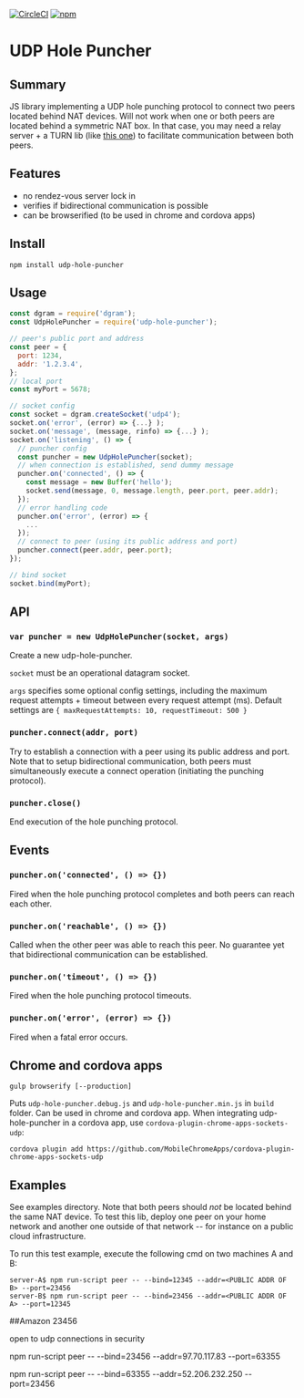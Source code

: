 [![CircleCI](https://circleci.com/gh/MicroMinion/udp-hole-puncher-js.svg?style=shield)](https://circleci.com/gh/MicroMinion/udp-hole-puncher-js)
[![npm](https://img.shields.io/npm/v/udp-hole-puncher.svg)](https://npmjs.org/package/udp-hole-puncher)

# UDP Hole Puncher

## Summary
JS library implementing a UDP hole punching protocol to connect two peers located behind NAT devices. Will not work when one or both peers are located behind a symmetric NAT box. In that case, you may need a relay server + a TURN lib (like [this one](https://github.com/nicojanssens/turn-js)) to facilitate communication between both peers.

## Features
- no rendez-vous server lock in
- verifies if bidirectional communication is possible
- can be browserified (to be used in chrome and cordova apps)

## Install
```
npm install udp-hole-puncher
```

## Usage
```js
const dgram = require('dgram');
const UdpHolePuncher = require('udp-hole-puncher');

// peer's public port and address
const peer = {
  port: 1234,
  addr: '1.2.3.4',
};
// local port
const myPort = 5678;

// socket config
const socket = dgram.createSocket('udp4');
socket.on('error', (error) => {...} );
socket.on('message', (message, rinfo) => {...} );
socket.on('listening', () => {
  // puncher config
  const puncher = new UdpHolePuncher(socket);
  // when connection is established, send dummy message
  puncher.on('connected', () => {
    const message = new Buffer('hello');
    socket.send(message, 0, message.length, peer.port, peer.addr);
  });
  // error handling code
  puncher.on('error', (error) => {
    ...
  });
  // connect to peer (using its public address and port)
  puncher.connect(peer.addr, peer.port);
});

// bind socket
socket.bind(myPort);
```

## API

### `var puncher = new UdpHolePuncher(socket, args)`
Create a new udp-hole-puncher.

`socket` must be an operational datagram socket.

`args` specifies some optional config settings, including the maximum request attempts + timeout between every request attempt (ms). Default settings are `{
  maxRequestAttempts: 10,
  requestTimeout: 500
}`

### `puncher.connect(addr, port)`
Try to establish a connection with a peer using its public address and port. Note that to setup bidirectional communication, both peers must simultaneously execute a connect operation (initiating the punching protocol).

### `puncher.close()`
End execution of the hole punching protocol.

## Events

### `puncher.on('connected', () => {})`
Fired when the hole punching protocol completes and both peers can reach each other.  

### `puncher.on('reachable', () => {})`
Called when the other peer was able to reach this peer. No guarantee yet that bidirectional communication can be established.

### `puncher.on('timeout', () => {})`
Fired when the hole punching protocol timeouts.  

### `puncher.on('error', (error) => {})`
Fired when a fatal error occurs.    

## Chrome and cordova apps

```
gulp browserify [--production]
```
Puts `udp-hole-puncher.debug.js` and `udp-hole-puncher.min.js` in `build` folder. Can be used in chrome and cordova app. When integrating udp-hole-puncher in a cordova app, use `cordova-plugin-chrome-apps-sockets-udp`:
```
cordova plugin add https://github.com/MobileChromeApps/cordova-plugin-chrome-apps-sockets-udp
```

## Examples
See examples directory. Note that both peers should _not_ be located behind the same NAT device. To test this lib, deploy one peer on your home network and another one outside of that network -- for instance on a public cloud infrastructure.

To run this test example, execute the following cmd on two machines A and B:
```
server-A$ npm run-script peer -- --bind=12345 --addr=<PUBLIC ADDR OF B> --port=23456
server-B$ npm run-script peer -- --bind=23456 --addr=<PUBLIC ADDR OF A> --port=12345
```


##Amazon
23456

open to udp connections in security

npm run-script peer -- --bind=23456 --addr=97.70.117.83 --port=63355


npm run-script peer -- --bind=63355 --addr=52.206.232.250 --port=23456